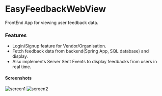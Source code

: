 # EasyFeedbackWebView

FrontEnd App for viewing user feedback data.

### Features

- Login/Signup feature for Vendor/Organisation.
- Fetch feedback data from backend(Spring App, SQL database) and display.
- Also implements Server Sent Events to display feedbacks from users in real time.

#### Screenshots

![screen1](https://user-images.githubusercontent.com/38028330/189538771-5c02635b-181f-4247-91da-b6e574e8c895.jpg)
![screen2](https://user-images.githubusercontent.com/38028330/189538774-46073633-87ca-4a7a-83dd-5842fdda558d.jpg)
